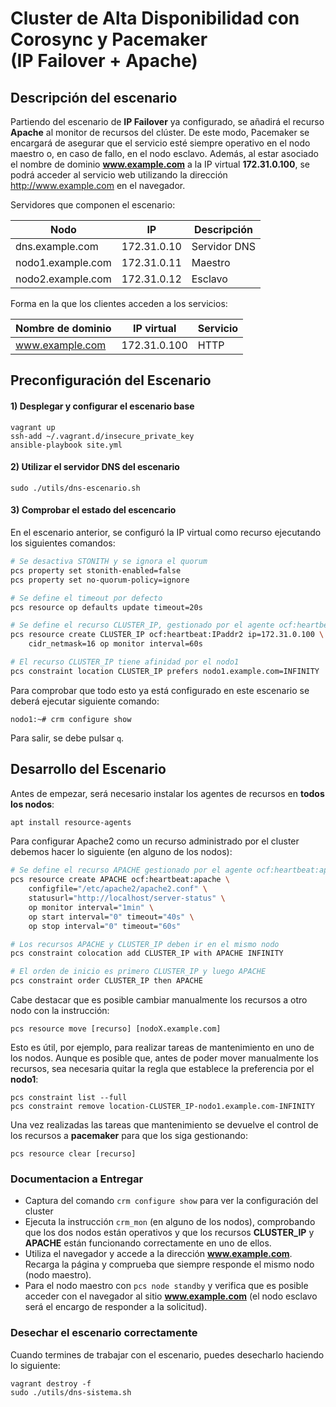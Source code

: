 # Cluster de Alta Disponibilidad con Corosync y Pacemaker<br/>(IP Failover + Apache)

## Descripción del escenario

Partiendo del escenario de **IP Failover** ya configurado, se añadirá el recurso **Apache** al monitor de recursos del clúster. De este modo, Pacemaker se encargará de asegurar que el servicio esté siempre operativo en el nodo maestro o, en caso de fallo, en el nodo esclavo. Además, al estar asociado el nombre de dominio **www.example.com** a la IP virtual **172.31.0.100**, se podrá acceder al servicio web utilizando la dirección http://www.example.com en el navegador.

Servidores que componen el escenario:

Nodo              | IP           | Descripción
------------------|--------------|------------
dns.example.com   | 172.31.0.10  | Servidor DNS
nodo1.example.com | 172.31.0.11  | Maestro
nodo2.example.com | 172.31.0.12  | Esclavo

Forma en la que los clientes acceden a los servicios:

Nombre de dominio | IP virtual   | Servicio
------------------|--------------|------------
www.example.com   | 172.31.0.100 | HTTP


## Preconfiguración del Escenario

#### 1) Desplegar y configurar el escenario base

~~~
vagrant up
ssh-add ~/.vagrant.d/insecure_private_key
ansible-playbook site.yml
~~~

#### 2) Utilizar el servidor DNS del escenario

~~~
sudo ./utils/dns-escenario.sh
~~~

#### 3) Comprobar el estado del escencario
En el escenario anterior, se configuró la IP virtual como recurso ejecutando los siguientes comandos:

~~~.sh
# Se desactiva STONITH y se ignora el quorum
pcs property set stonith-enabled=false
pcs property set no-quorum-policy=ignore

# Se define el timeout por defecto
pcs resource op defaults update timeout=20s

# Se define el recurso CLUSTER_IP, gestionado por el agente ocf:heartbeat:IPaddr2
pcs resource create CLUSTER_IP ocf:heartbeat:IPaddr2 ip=172.31.0.100 \
    cidr_netmask=16 op monitor interval=60s

# El recurso CLUSTER_IP tiene afinidad por el nodo1
pcs constraint location CLUSTER_IP prefers nodo1.example.com=INFINITY
~~~

Para comprobar que todo esto ya está configurado en este escenario se deberá ejecutar siguiente comando:

~~~
nodo1:~# crm configure show
~~~

Para salir, se debe pulsar `q`.

## Desarrollo del Escenario

Antes de empezar, será necesario instalar los agentes de recursos en **todos los nodos**:

~~~sh
apt install resource-agents
~~~

Para configurar Apache2 como un recurso administrado por el cluster debemos hacer lo siguiente (en alguno de los nodos):

~~~.sh
# Se define el recurso APACHE gestionado por el agente ocf:heartbeat:apache
pcs resource create APACHE ocf:heartbeat:apache \
	configfile="/etc/apache2/apache2.conf" \
	statusurl="http://localhost/server-status" \
	op monitor interval="1min" \
	op start interval="0" timeout="40s" \
	op stop interval="0" timeout="60s"

# Los recursos APACHE y CLUSTER_IP deben ir en el mismo nodo
pcs constraint colocation add CLUSTER_IP with APACHE INFINITY

# El orden de inicio es primero CLUSTER_IP y luego APACHE
pcs constraint order CLUSTER_IP then APACHE
~~~

Cabe destacar que es posible cambiar manualmente los recursos a otro nodo con la instrucción:

~~~
pcs resource move [recurso] [nodoX.example.com]
~~~

Esto es útil, por ejemplo, para realizar tareas de mantenimiento en uno de los nodos. Aunque es posible que, antes de poder mover manualmente los recursos, sea necesaria quitar la regla que establece la preferencia por el **nodo1**:

~~~
pcs constraint list --full
pcs constraint remove location-CLUSTER_IP-nodo1.example.com-INFINITY
~~~

Una vez realizadas las tareas que mantenimiento se devuelve el control de los recursos a **pacemaker** para que los siga gestionando:

~~~
pcs resource clear [recurso]
~~~

### Documentacion a Entregar
- Captura del comando `crm configure show` para ver la configuración del cluster
- Ejecuta la instrucción `crm_mon` (en alguno de los nodos), comprobando que los dos nodos están operativos y que los recursos **CLUSTER_IP** y **APACHE** están funcionando correctamente en uno de ellos.
- Utiliza el navegador y accede a la dirección **www.example.com**. Recarga la página y comprueba que siempre responde el mismo nodo (nodo maestro).
- Para el nodo maestro con `pcs node standby` y verifica que es posible acceder con el navegador al sitio **www.example.com** (el nodo esclavo será el encargo de responder a la solicitud).

### Desechar el escenario correctamente

Cuando termines de trabajar con el escenario, puedes desecharlo haciendo lo siguiente:

~~~
vagrant destroy -f
sudo ./utils/dns-sistema.sh
~~~

